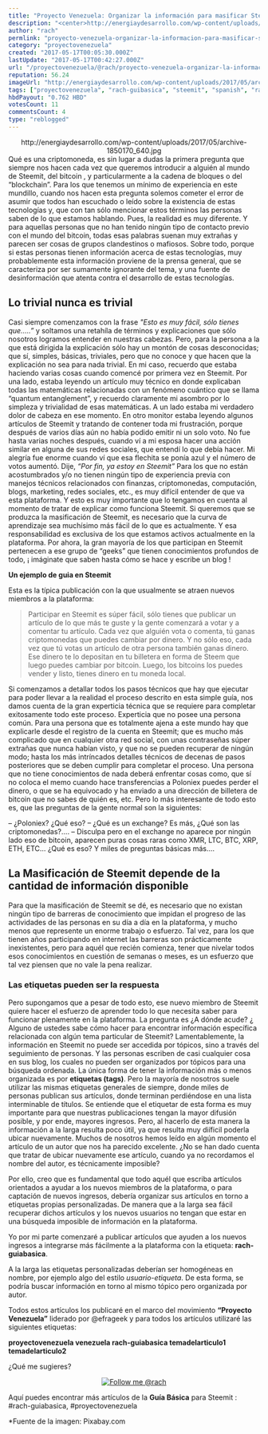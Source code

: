 ```yaml
---
title: "Proyecto Venezuela: Organizar la información para masificar Steemit"
description: "<center>http://energiaydesarrollo.com/wp-content/uploads/2017/05/archive-1850170_640.jpg</center> Qué es una criptomoneda, es sin lugar a dudas la pri..."
author: "rach"
permlink: "proyecto-venezuela-organizar-la-informacion-para-masificar-steemit"
category: "proyectovenezuela"
created: "2017-05-17T00:05:30.000Z"
lastUpdate: "2017-05-17T00:42:27.000Z"
url: "/proyectovenezuela/@rach/proyecto-venezuela-organizar-la-informacion-para-masificar-steemit"
reputation: 56.24
imageUrl: "http://energiaydesarrollo.com/wp-content/uploads/2017/05/archive-1850170_640.jpg"
tags: ["proyectovenezuela", "rach-guibasica", "steemit", "spanish", "rach-guiabasica"]
hbdPayout: "0.762 HBD"
votesCount: 11
commentsCount: 4
type: "reblogged"
---
```

<center>http://energiaydesarrollo.com/wp-content/uploads/2017/05/archive-1850170_640.jpg</center>
Qué es una criptomoneda, es sin lugar a dudas la primera pregunta que siempre nos hacen cada vez que queremos introducir a alguién al mundo de Steemit, del bitcoin , y particularmente a la cadena de bloques o  del “blockchain”. 
Para los que tenemos un mínimo de experiencia en este mundillo, cuando nos hacen esta pregunta solemos cometer el error de asumir que todos han escuchado o leído sobre la existencia de estas tecnologías y, que con tan sólo mencionar estos términos las personas saben de lo que estamos hablando. 
Pues, la realidad es muy diferente. Y para aquellas personas  que no han tenido ningún tipo de contacto previo  con el mundo del bitcoin, todas esas palabras suenan muy extrañas y parecen ser cosas de grupos clandestinos o mafiosos. Sobre todo, porque si estas personas tienen  información acerca de  estas tecnologías, muy probablemente esta información proviene de la prensa general, que se caracteriza por ser sumamente ignorante del tema, y una  fuente de  desinformación que atenta contra el desarrollo de estas tecnologías.

<h2>Lo trivial nunca es trivial</h2>

Casi siempre comenzamos con la frase *"Esto es muy fácil, sólo tienes que…..”* y soltamos una retahíla de términos y explicaciones que sólo nosotros logramos entender en nuestras cabezas. Pero, para la persona a la que está dirigida la explicación sólo hay un montón  de cosas desconocidas; que sí, simples, básicas, triviales, pero que no conoce y que hacen que la explicación no sea para nada trivial.
En mi caso, recuerdo que estaba haciendo varias cosas cuando comencé por primera vez en Steemit. Por una lado, estaba leyendo un artículo muy técnico en donde explicaban todas las matemáticas relacionadas con un fenómeno cuántico que se llama “quantum entanglement”, y recuerdo claramente mi asombro por lo simpleza y trivialidad de esas matemáticas. A un lado estaba mi verdadero dolor de cabeza en ese momento. En  otro monitor estaba leyendo algunos artículos de Steemit y tratando de contener toda mi frustración, porque después de varios días aún no había podido emitir ni un solo voto. No fue hasta varias noches después, cuando ví a mi esposa hacer una acción similar en alguna de sus redes sociales, que entendí lo que debía hacer. Mi alegría fue enorme cuando ví que esa flechita se ponía azul y el número de votos aumentó. Dije, *“Por fin, ya estoy en Steemit”*
Para los que no están acostumbrados y/o  no tienen ningún tipo de experiencia previa con manejos técnicos relacionados con finanzas, criptomonedas, computación, blogs, marketing, redes sociales, etc., es muy difícil entender de que va esta plataforma. Y esto es muy importante que lo tengamos en cuenta al momento de tratar de explicar como funciona Steemit. 
Si queremos que se produzca la masificación de Steemit, es necesario que la curva de aprendizaje sea muchísimo más fácil de lo que es actualmente. Y  esa responsabilidad es exclusiva de los que estamos activos actualmente en la plataforma. Por ahora, la gran mayoría de los que participan en Steemit pertenecen a ese grupo de “geeks” que tienen conocimientos  profundos de todo,  ¡ imáginate que saben hasta cómo se hace y escribe un blog !

**Un ejemplo de guia en Steemit**

Esta es la típica publicación con la que usualmente se atraen nuevos miembros a  la plataforma:

>Participar en Steemit es  súper fácil, sólo tienes que publicar un artículo de lo que más te guste y la gente comenzará a votar y a comentar tu artículo. Cada vez que alguién vota o comenta, tú ganas criptomonedas que puedes cambiar por dinero. Y no sólo eso, cada vez que tú votas un artículo de otra persona también ganas dinero. Ese dinero te lo depositan en tu billetera en forma de Steem que luego puedes cambiar por bitcoin. Luego, los bitcoins los puedes vender y listo, tienes dinero en tu moneda local. 

Si comenzamos a detallar todos los pasos técnicos que hay que ejecutar para poder llevar a la realidad el proceso descrito en esta simple guía, nos damos cuenta de la gran experticia técnica que se requiere para completar exitosamente todo este proceso. Experticia que no posee una persona común. 
Para una persona que es totalmente ajena a este mundo hay que explicarle desde el registro de la cuenta en Steemit; que es mucho más complicado que en cualquier otra red social, con unas contraseñas súper extrañas que nunca habían visto, y que no se pueden recuperar de ningún modo; hasta los más intríncados detalles técnicos de decenas de pasos posteriores que se deben cumplir para completar el proceso.
Una persona que no tiene conocimientos de nada deberá enfrentar cosas como, que sí no coloca el memo cuando hace transferencias a Poloniex puedes perder el dinero, o que se ha equivocado y ha enviado a una dirección de billetera de bitcoin que no sabes de quién es, etc. 
Pero lo más interesante de todo esto es, que las preguntas de la gente normal son la siguientes:

– ¿Poloniex? ¿Qué eso?
–  ¿Qué es un exchange? Es más, ¿Qué son las criptomonedas?….
– Disculpa pero en el exchange no aparece por ningún lado eso de bitcoin, aparecen puras cosas raras como XMR, LTC, BTC, XRP, ETH, ETC… ¿Qué es eso?
Y miles de preguntas básicas más….

<h2>La Masificación de Steemit depende de la cantidad de información disponible</h2>

Para que la masificación de Steemit se dé, es necesario que no existan ningún tipo de barreras de conocimiento que impidan el progreso de las actividades de las personas en su día a día en la plataforma, y mucho menos que  represente  un enorme trabajo o esfuerzo. Tal vez, para los que tienen años participando en internet las barreras son prácticamente inexistentes, pero para aquél que recién comienza, tener que nivelar todos esos conocimientos en cuestión de semanas o meses, es un esfuerzo que tal vez piensen que no vale la pena realizar.

<h3>Las etiquetas pueden ser la respuesta</h3>

Pero supongamos que a pesar de todo esto, ese nuevo miembro de Steemit quiere hacer el esfuerzo de aprender todo lo que necesita saber para funcionar plenamente en la plataforma. La pregunta es ¿A dónde acude? ¿ Alguno de ustedes sabe cómo hacer para encontrar información específica relacionada con algún tema particular de Steemit? 
Lamentablemente, la información en Steemit  no puede ser accedida por tópicos, sino a través del seguimiento de personas. Y las personas escriben de casi cualquier cosa en sus blog, los cuales no pueden ser organizados por tópicos para una búsqueda ordenada. 
La única forma de tener la información más o menos organizada es por **etiquetas (tags)**. Pero la mayoría de nosotros suele utilizar las mismas etiquetas generales de siempre, donde miles de personas publican sus artículos, donde terminan perdiéndose en una lista interminable de títulos.
Se entiende que el etiquetar de esta forma es muy importante para que nuestras publicaciones tengan la mayor difusión posible, y por ende, mayores ingresos. Pero, al hacerlo de esta manera la información a la larga resulta poco útil, ya que resulta muy diíficil poderla ubicar nuevamente. 
Muchos de nosotros  hemos leído en algún momento el artículo de un autor que nos ha parecido excelente. ¿No se han dado cuenta que tratar de ubicar nuevamente ese artículo, cuando ya no recordamos el nombre del autor, es técnicamente imposible?

Por ello, creo que es fundamental que todo aquél que escriba artículos orientados a ayudar a los nuevos miembros de la plataforma, o para captación de nuevos ingresos, debería organizar sus artículos en torno a etiquetas propias personalizadas. De manera que a la larga sea fácil recuperar dichos artículos y los nuevos usuarios no tengan que estar en una búsqueda imposible de información en la plataforma.

Yo por mi parte comenzaré a publicar artículos que ayuden a los nuevos ingresos  a integrarse más fácilmente a la plataforma con la etiqueta: **rach-guiabasica**.

A la larga las etiquetas personalizadas deberían ser homogéneas en nombre, por ejemplo algo del estilo *usuario-etiqueta*. De esta forma, se podría buscar información en torno al mismo tópico pero organizada por autor. 

Todos estos artículos los publicaré en el marco del movimiento **“Proyecto Venezuela”** liderado por @efrageek y para todos los artículos utilizaré las siguientes etiquetas:

**proyectovenezuela venezuela rach-guiabasica temadelarticulo1 temadelarticulo2**

¿Qué me sugieres? 



[<center>![Follow me @rach](http://energiaydesarrollo.com/wp-content/uploads/2017/05/Imágen-para-sígueme-1.jpg)</center>](https://steemit.com/@rach)

Aquí puedes encontrar más artículos de la **Guía Básica** para Steemit : #rach-guiabasica,  #proyectovenezuela


*Fuente de la imagen: Pixabay.com